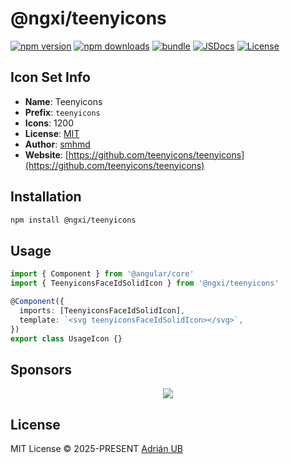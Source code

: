 # @ngxi/teenyicons

[![npm version][npm-version-src]][npm-version-href]
[![npm downloads][npm-downloads-src]][npm-downloads-href]
[![bundle][bundle-src]][bundle-href]
[![JSDocs][jsdocs-src]][jsdocs-href]
[![License][license-src]][license-href]

## Icon Set Info

- **Name**: Teenyicons
- **Prefix**: `teenyicons`
- **Icons**: 1200
- **License**: [MIT](https://github.com/teenyicons/teenyicons/blob/master/LICENSE)
- **Author**: [smhmd](https://github.com/teenyicons/teenyicons)
- **Website**: [https://github.com/teenyicons/teenyicons](https://github.com/teenyicons/teenyicons)

## Installation

```sh
npm install @ngxi/teenyicons
```

## Usage

```ts
import { Component } from '@angular/core'
import { TeenyiconsFaceIdSolidIcon } from '@ngxi/teenyicons'

@Component({
  imports: [TeenyiconsFaceIdSolidIcon],
  template: `<svg teenyiconsFaceIdSolidIcon></svg>`,
})
export class UsageIcon {}
```

## Sponsors

<p align="center">
  <a href="https://cdn.jsdelivr.net/gh/adrian-ub/static/sponsors.svg">
    <img src='https://cdn.jsdelivr.net/gh/adrian-ub/static/sponsors.svg'/>
  </a>
</p>

## License

MIT License © 2025-PRESENT [Adrián UB](https://github.com/adrian-ub)

<!-- Badges -->

[npm-version-src]: https://img.shields.io/npm/v/@ngxi/teenyicons?style=flat&colorA=080f12&colorB=1fa669
[npm-version-href]: https://npmjs.com/package/@ngxi/teenyicons
[npm-downloads-src]: https://img.shields.io/npm/dm/@ngxi/teenyicons?style=flat&colorA=080f12&colorB=1fa669
[npm-downloads-href]: https://npmjs.com/package/@ngxi/teenyicons
[bundle-src]: https://img.shields.io/bundlephobia/minzip/@ngxi/teenyicons?style=flat&colorA=080f12&colorB=1fa669&label=minzip
[bundle-href]: https://bundlephobia.com/result?p=@ngxi/teenyicons
[license-src]: https://img.shields.io/npm/l/@ngxi/teenyicons?style=flat&colorA=080f12&colorB=1fa669
[license-href]: https://github.com/adrian-ub/ngxi/blob/main/LICENSE
[jsdocs-src]: https://img.shields.io/badge/jsdocs-reference-080f12?style=flat&colorA=080f12&colorB=1fa669
[jsdocs-href]: https://www.jsdocs.io/package/@ngxi/teenyicons
